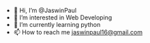 - 👋 Hi, I’m @JaswinPaul
- 👀 I’m interested in Web Developing
- 🌱 I’m currently learning python
- 📫 How to reach me 
     jaswinpaul16@gmail.com
     

<!---
JaswinPaul/JaswinPaul is a ✨ special ✨ repository because its `README.md` (this file) appears on your GitHub profile.
You can click the Preview link to take a look at your changes.
--->
